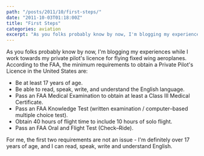```yaml
---
path: "/posts/2011/10/first-steps/"
date: "2011-10-03T01:18:00Z"
title: "First Steps"
categories: aviation
excerpt: "As you folks probably know by now, I'm blogging my experiences while I work towards my private pilo..."
---
```


As you folks probably know by now, I'm blogging my experiences while I work towards my private pilot's licence for flying fixed wing aeroplanes. According to the FAA, the minimum requirements to obtain a Private Pilot's Licence in the United States are:

* Be at least 17 years of age.
* Be able to read, speak, write, and understand the English language.
* Pass an FAA Medical Examination to obtain at least a Class III Medical Certificate.
* Pass an FAA Knowledge Test (written examination / computer–based multiple choice test).
* Obtain 40 hours of flight time to include 10 hours of solo flight.
* Pass an FAA Oral and Flight Test (Check–Ride).

For me, the first two requirements are not an issue - I'm definitely over 17 years of age, and I can read, speak, write and understand English.